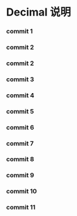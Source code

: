 # Decimal 说明

### commit 1

### commit 2

### commit 2

### commit 3

### commit 4

### commit 5

### commit 6

### commit 7

### commit 8

### commit 9

### commit 10

### commit 11